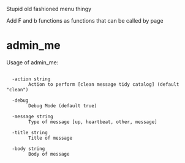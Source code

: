 Stupid old fashioned menu thingy

Add F and b functions as functions that can be called by page 


# admin_me

Usage of admin_me:

```text

  -action string
        Action to perform [clean message tidy catalog] (default "clean")

  -debug
        Debug Mode (default true)

  -message string
        Type of message [up, heartbeat, other, message]

  -title string
        Title of message

  -body string
        Body of message
```
